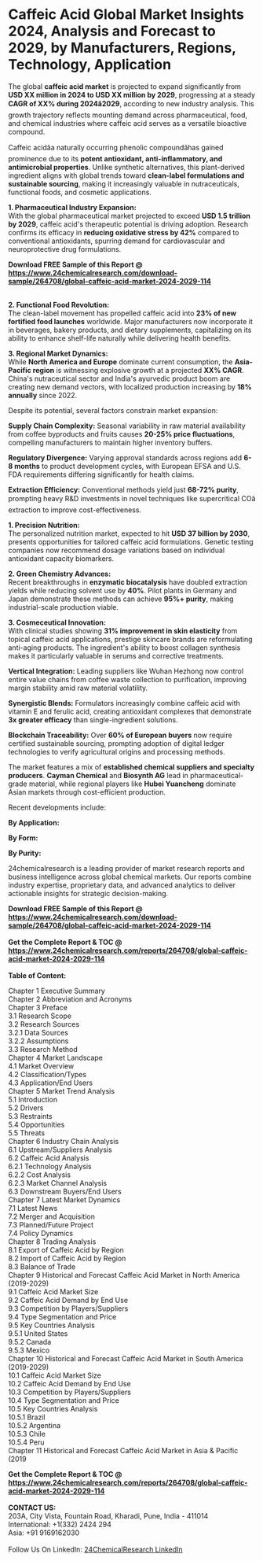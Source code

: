 <h1>Caffeic Acid Global Market Insights 2024, Analysis and Forecast to 2029, by Manufacturers, Regions, Technology, Application</h1><p>The global <strong>caffeic acid market</strong> is projected to expand significantly from <strong>USD XX million in 2024 to USD XX million by 2029</strong>, progressing at a steady <strong>CAGR of XX% during 2024â2029</strong>, according to new industry analysis. This growth trajectory reflects mounting demand across pharmaceutical, food, and chemical industries where caffeic acid serves as a versatile bioactive compound.</p><p>Caffeic acidâa naturally occurring phenolic compoundâhas gained prominence due to its <strong>potent antioxidant, anti-inflammatory, and antimicrobial properties</strong>. Unlike synthetic alternatives, this plant-derived ingredient aligns with global trends toward <strong>clean-label formulations and sustainable sourcing</strong>, making it increasingly valuable in nutraceuticals, functional foods, and cosmetic applications.</p><p><strong>1. Pharmaceutical Industry Expansion:</strong><br>
With the global pharmaceutical market projected to exceed <strong>USD 1.5 trillion by 2029</strong>, caffeic acid's therapeutic potential is driving adoption. Research confirms its efficacy in <strong>reducing oxidative stress by 42%</strong> compared to conventional antioxidants, spurring demand for cardiovascular and neuroprotective drug formulations.</p><div><b>Download FREE Sample of this Report @ 
            <a href="https://www.24chemicalresearch.com/download-sample/264708/global-caffeic-acid-market-2024-2029-114">
            https://www.24chemicalresearch.com/download-sample/264708/global-caffeic-acid-market-2024-2029-114</a></b></div><br><p><strong>2. Functional Food Revolution:</strong><br>
The clean-label movement has propelled caffeic acid into <strong>23% of new fortified food launches</strong> worldwide. Major manufacturers now incorporate it in beverages, bakery products, and dietary supplements, capitalizing on its ability to enhance shelf-life naturally while delivering health benefits.</p><p><strong>3. Regional Market Dynamics:</strong><br>
While <strong>North America and Europe</strong> dominate current consumption, the <strong>Asia-Pacific region</strong> is witnessing explosive growth at a projected <strong>XX% CAGR</strong>. China's nutraceutical sector and India's ayurvedic product boom are creating new demand vectors, with localized production increasing by <strong>18% annually</strong> since 2022.</p><p>Despite its potential, several factors constrain market expansion:</p><p><strong>Supply Chain Complexity:</strong> Seasonal variability in raw material availability from coffee byproducts and fruits causes <strong>20-25% price fluctuations</strong>, compelling manufacturers to maintain higher inventory buffers.</p><p><strong>Regulatory Divergence:</strong> Varying approval standards across regions add <strong>6-8 months</strong> to product development cycles, with European EFSA and U.S. FDA requirements differing significantly for health claims.</p><p><strong>Extraction Efficiency:</strong> Conventional methods yield just <strong>68-72% purity</strong>, prompting heavy R&amp;D investments in novel techniques like supercritical COâ extraction to improve cost-effectiveness.</p><p><strong>1. Precision Nutrition:</strong><br>
The personalized nutrition market, expected to hit <strong>USD 37 billion by 2030</strong>, presents opportunities for tailored caffeic acid formulations. Genetic testing companies now recommend dosage variations based on individual antioxidant capacity biomarkers.</p><p><strong>2. Green Chemistry Advances:</strong><br>
Recent breakthroughs in <strong>enzymatic biocatalysis</strong> have doubled extraction yields while reducing solvent use by <strong>40%</strong>. Pilot plants in Germany and Japan demonstrate these methods can achieve <strong>95%+ purity</strong>, making industrial-scale production viable.</p><p><strong>3. Cosmeceutical Innovation:</strong><br>
With clinical studies showing <strong>31% improvement in skin elasticity</strong> from topical caffeic acid applications, prestige skincare brands are reformulating anti-aging products. The ingredient's ability to boost collagen synthesis makes it particularly valuable in serums and corrective treatments.</p><p><strong>Vertical Integration:</strong> Leading suppliers like Wuhan Hezhong now control entire value chains from coffee waste collection to purification, improving margin stability amid raw material volatility.</p><p><strong>Synergistic Blends:</strong> Formulators increasingly combine caffeic acid with vitamin E and ferulic acid, creating antioxidant complexes that demonstrate <strong>3x greater efficacy</strong> than single-ingredient solutions.</p><p><strong>Blockchain Traceability:</strong> Over <strong>60% of European buyers</strong> now require certified sustainable sourcing, prompting adoption of digital ledger technologies to verify agricultural origins and processing methods.</p><p>The market features a mix of <strong>established chemical suppliers and specialty producers</strong>. <strong>Cayman Chemical</strong> and <strong>Biosynth AG</strong> lead in pharmaceutical-grade material, while regional players like <strong>Hubei Yuancheng</strong> dominate Asian markets through cost-efficient production.</p><p>Recent developments include:</p><p><strong>By Application:</strong></p><p><strong>By Form:</strong></p><p><strong>By Purity:</strong></p><p>24chemicalresearch is a leading provider of market research reports and business intelligence across global chemical markets. Our reports combine industry expertise, proprietary data, and advanced analytics to deliver actionable insights for strategic decision-making.</p><div><b>Download FREE Sample of this Report @ 
            <a href="https://www.24chemicalresearch.com/download-sample/264708/global-caffeic-acid-market-2024-2029-114">
            https://www.24chemicalresearch.com/download-sample/264708/global-caffeic-acid-market-2024-2029-114</a></b></div><br><div><b>Get the Complete Report & TOC @ 
            <a href="https://www.24chemicalresearch.com/reports/264708/global-caffeic-acid-market-2024-2029-114">
            https://www.24chemicalresearch.com/reports/264708/global-caffeic-acid-market-2024-2029-114</a></b></div><br>
            <b>Table of Content:</b><p>Chapter 1 Executive Summary<br />
Chapter 2 Abbreviation and Acronyms<br />
Chapter 3 Preface<br />
3.1 Research Scope<br />
3.2 Research Sources<br />
3.2.1 Data Sources<br />
3.2.2 Assumptions<br />
3.3 Research Method<br />
Chapter 4 Market Landscape<br />
4.1 Market Overview<br />
4.2 Classification/Types<br />
4.3 Application/End Users<br />
Chapter 5 Market Trend Analysis<br />
5.1 Introduction<br />
5.2 Drivers<br />
5.3 Restraints<br />
5.4 Opportunities<br />
5.5 Threats<br />
Chapter 6 Industry Chain Analysis<br />
6.1 Upstream/Suppliers Analysis<br />
6.2 Caffeic Acid Analysis<br />
6.2.1 Technology Analysis<br />
6.2.2 Cost Analysis<br />
6.2.3 Market Channel Analysis<br />
6.3 Downstream Buyers/End Users<br />
Chapter 7 Latest Market Dynamics<br />
7.1 Latest News<br />
7.2 Merger and Acquisition<br />
7.3 Planned/Future Project<br />
7.4 Policy Dynamics<br />
Chapter 8 Trading Analysis<br />
8.1 Export of Caffeic Acid by Region<br />
8.2 Import of Caffeic Acid by Region<br />
8.3 Balance of Trade<br />
Chapter 9 Historical and Forecast Caffeic Acid Market in North America (2019-2029)<br />
9.1 Caffeic Acid Market Size<br />
9.2 Caffeic Acid Demand by End Use<br />
9.3 Competition by Players/Suppliers<br />
9.4 Type Segmentation and Price<br />
9.5 Key Countries Analysis<br />
9.5.1 United States<br />
9.5.2 Canada<br />
9.5.3 Mexico<br />
Chapter 10 Historical and Forecast Caffeic Acid Market in South America (2019-2029)<br />
10.1 Caffeic Acid Market Size<br />
10.2 Caffeic Acid Demand by End Use<br />
10.3 Competition by Players/Suppliers<br />
10.4 Type Segmentation and Price<br />
10.5 Key Countries Analysis<br />
10.5.1 Brazil<br />
10.5.2 Argentina<br />
10.5.3 Chile<br />
10.5.4 Peru<br />
Chapter 11 Historical and Forecast Caffeic Acid Market in Asia & Pacific (2019</p><div><b>Get the Complete Report & TOC @ 
            <a href="https://www.24chemicalresearch.com/reports/264708/global-caffeic-acid-market-2024-2029-114">
            https://www.24chemicalresearch.com/reports/264708/global-caffeic-acid-market-2024-2029-114</a></b></div><br><b>CONTACT US:</b><br>
            203A, City Vista, Fountain Road, Kharadi, Pune, India - 411014<br>
            International: +1(332) 2424 294<br>
            Asia: +91 9169162030 <br><br>
            Follow Us On LinkedIn: <a href="https://www.linkedin.com/company/24chemicalresearch/">24ChemicalResearch LinkedIn</a>